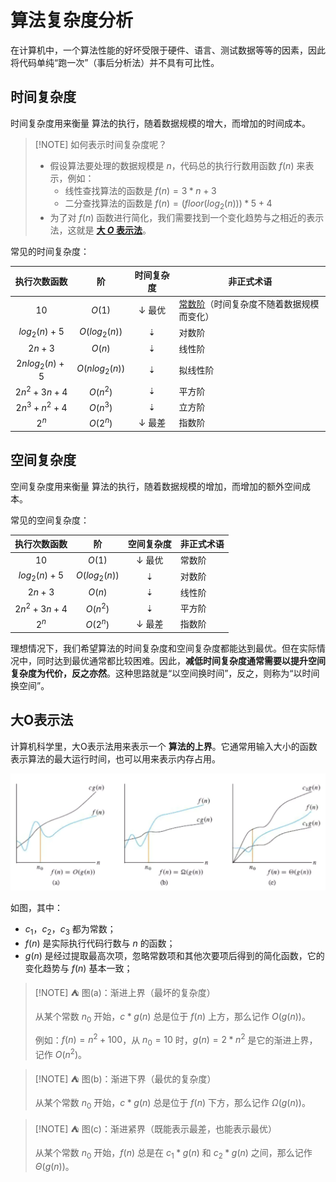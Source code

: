 # 算法复杂度分析

在计算机中，一个算法性能的好坏受限于硬件、语言、测试数据等等的因素，因此将代码单纯“跑一次”（事后分析法）并不具有可比性。



## 时间复杂度

时间复杂度用来衡量 算法的执行，随着数据规模的增大，而增加的时间成本。

> [!NOTE] 如何表示时间复杂度呢？
>
> - 假设算法要处理的数据规模是 $n$，代码总的执行行数用函数 $f(n)$ 来表示，例如：
>   - 线性查找算法的函数是 $f(n) = 3 * n + 3$
>   - 二分查找算法的函数是 $f(n) = (floor(log_2(n))) * 5 + 4$
> - 为了对 $f(n)$ 函数进行简化，我们需要找到一个变化趋势与之相近的表示法，这就是 **[大 $O$ 表示法](#大O表示法)**。

常见的时间复杂度：

|   执行次数函数   |       阶       | 时间复杂度 | 非正式术语                                                   |
| :--------------: | :------------: | :--------: | ------------------------------------------------------------ |
|       $10$       |     $O(1)$     |   ↓ 最优   | [常数阶](https://www.freecodecamp.org/chinese/news/big-o-notation/)（时间复杂度不随着数据规模而变化） |
|  $log_2(n) + 5$  | $O(log_2(n))$  |     ⇣      | 对数阶                                                       |
|     $2n + 3$     |     $O(n)$     |     ⇣      | 线性阶                                                       |
| $2nlog_2(n) + 5$ | $O(nlog_2(n))$ |     ⇣      | 拟线性阶                                                     |
| $2n^2 + 3n + 4$  |    $O(n^2)$    |     ⇣      | 平方阶                                                       |
| $2n^3 + n^2 + 4$ |    $O(n^3)$    |     ⇣      | 立方阶                                                       |
|      $2^n$       |    $O(2^n)$    |   ↓ 最差   | 指数阶                                                       |



## 空间复杂度

空间复杂度用来衡量 算法的执行，随着数据规模的增加，而增加的额外空间成本。

常见的空间复杂度：

|  执行次数函数   |      阶       | 空间复杂度 | 非正式术语 |
| :-------------: | :-----------: | :--------: | ---------- |
|      $10$       |    $O(1)$     |   ↓ 最优   | 常数阶     |
| $log_2(n) + 5$  | $O(log_2(n))$ |     ⇣      | 对数阶     |
|    $2n + 3$     |    $O(n)$     |     ⇣      | 线性阶     |
| $2n^2 + 3n + 4$ |   $O(n^2)$    |     ⇣      | 平方阶     |
|      $2^n$      |   $O(2^n)$    |   ↓ 最差   | 指数阶     |

理想情况下，我们希望算法的时间复杂度和空间复杂度都能达到最优。但在实际情况中，同时达到最优通常都比较困难。因此，**减低时间复杂度通常需要以提升空间复杂度为代价，反之亦然**。这种思路就是“以空间换时间”，反之，则称为“以时间换空间”。



## 大O表示法

计算机科学里，大O表示法用来表示一个 **算法的上界**。它通常用输入大小的函数表示算法的最大运行时间，也可以用来表示内存占用。

![2025-10-28_22-48-56](./assets/2025-10-28_22-48-56.png)

如图，其中：

- $c_1$，$c_2$，$c_3$ 都为常数；
- $f(n)$ 是实际执行代码行数与 $n$ 的函数；
- $g(n)$ 是经过提取最高次项，忽略常数项和其他次要项后得到的简化函数，它的变化趋势与 $f(n)$ 基本一致；

> [!NOTE] ⛺ 图(a)：渐进上界（最坏的复杂度）
>
> 从某个常数 $n_0$ 开始，$c*g(n)$ 总是位于 $f(n)$ 上方，那么记作 $O(g(n))$。
>
> 例如：$f(n) = n^2 + 100$，从 $n_0 = 10$ 时，$g(n) = 2 * n^2$ 是它的渐进上界，记作 $O(n^2)$。

> [!NOTE] ⛺ 图(b)：渐进下界（最优的复杂度）
>
> 从某个常数 $n_0$ 开始，$c*g(n)$ 总是位于 $f(n)$ 下方，那么记作 $Ω(g(n))$。

> [!NOTE] ⛺ 图(c)：渐进紧界（既能表示最差，也能表示最优）
>
> 从某个常数 $n_0$ 开始，$f(n)$ 总是在 $c_1 * g(n)$ 和 $c_2 * g(n)$ 之间，那么记作 $Θ(g(n))$。

